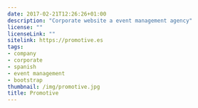 ```yaml
---
date: 2017-02-21T12:26:26+01:00
description: "Corporate website a event management agency"
license: ""
licenseLink: ""
sitelink: https://promotive.es
tags:
- company
- corporate
- spanish
- event management
- bootstrap
thumbnail: /img/promotive.jpg
title: Promotive
---
```

